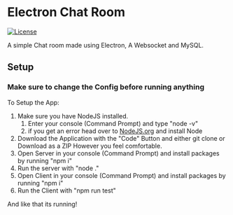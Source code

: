 # Electron Chat Room
[![License](https://img.shields.io/badge/license-MIT-green)](LICENSE)

A simple Chat room made using Electron, A Websocket and MySQL.

## Setup
### Make sure to change the Config before running anything
To Setup the App:
<ol><li>Make sure you have NodeJS installed.<ol><li>Enter your console (Command Prompt) and type "node -v"</li><li>if you get an error head over to <a href="nodejs.org">NodeJS.org</a> and install Node</li></ol></li><li>Download the Application with the "Code" Button and either git clone or Download as a ZIP However you feel comfortable.</li><li>Open Server in your console (Command Prompt) and install packages by running "npm i"</li><li>Run the server with "node ."</li><li>Open Client in your console (Command Prompt) and install packages by running "npm i"</li><li>Run the Client with "npm run test"</li></ol

And like that its running! 
